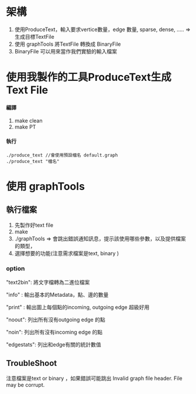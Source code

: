 # 架構
1. 使用ProduceText，輸入要求vertice數量，edge 數量, sparse, dense, ..... => 生成目標TextFile
2. 使用 graphTools 將TextFile 轉換成 BinaryFile
3. BinaryFile 可以用來當作我們實驗的輸入檔案

# 使用我製作的工具ProduceText生成Text File
#### 編譯 
1. make clean
2. make PT

#### 執行
```
./produce_text //會使用預設檔名 default.graph
./produce_text "檔名"
```


# 使用 graphTools
## 執行檔案
1. 先製作好text file
2. make
3. ./graphTools => 會跳出錯誤通知訊息，提示該使用哪些參數，以及提供檔案的類型，
4. 選擇想要的功能(注意需求檔案是text, binary )
### option
"text2bin": 將文字檔轉為二進位檔案

"info" : 輸出基本的Metadata，點、邊的數量

"print" : 輸出圖上每個點的incoming, outgoing edge 超級好用

"noout": 列出所有沒有outgoing edge 的點

"noin": 列出所有沒有incoming edge 的點

"edgestats": 列出和edge有關的統計數值

## TroubleShoot
注意檔案是text or  binary ，如果錯誤可能跳出
Invalid graph file header. File may be corrupt.